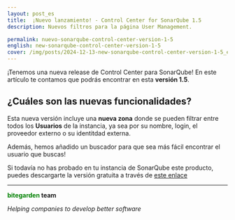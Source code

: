 ```yaml
---
layout: post_es
title:  ¡Nuevo lanzamiento! - Control Center for SonarQube 1.5
description: Nuevos filtros para la página User Management. 

permalink: nuevo-sonarqube-control-center-version-1-5
english: new-sonarqube-control-center-version-1-5
cover: /img/posts/2024-12-13-new-sonarqube-control-center-version-1-5_es.png
---
```


¡Tenemos una nueva release de Control Center para SonarQube! En este artículo te contamos que podrás encontrar en esta **versión 1.5**.

<h2>¿Cuáles son las nuevas funcionalidades?</h2>

Esta nueva versión incluye una **nueva zona** donde se pueden filtrar entre todos los **Usuarios** de la instancia, ya sea por su nombre, login,
el proveedor externo o su identitdad externa.

Además, hemos añadido un buscador para que sea más fácil encontrar el usuario que buscas!


Si todavía no has probado en tu instancia de SonarQube este producto, puedes descargarte la versión gratuita a través de [este enlace](/es/sonarqube-control-center-trial-form) 

---
**<span style="color: green">bitegarden</span> team**

_Helping companies to develop better software_